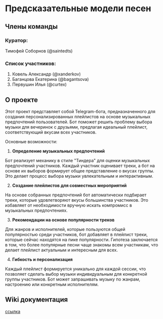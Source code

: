 # Предсказательные модели песен

## Члены команды

### Куратор:
Тимофей Соборнов (@saintedts)

### Список участников:

1. Ковель Александр (@xanderkov)
2. Баганцова Екатерина (@bagantsova)
3. Первушин Илья (@curtex)

## О проекте

Этот проект представляет собой Telegram-бота, предназначенного для создания персонализированных плейлистов на основе музыкальных предпочтений пользователей. Бот поможет решить проблему выбора музыки для вечеринок с друзьями, предлагая идеальный плейлист, соответствующий вкусам всех участников.

Основные возможности:
1. **Определение музыкальных предпочтений**
   
Бот реализует механику в стиле "Тиндера" для оценки музыкальных предпочтений участников. Каждый участник оценивает треки, а бот на основе их выборов формирует общее представление о вкусах группы. Это делает процесс выбора музыки увлекательным и интерактивным.

2. **Создание плейлистов для совместных мероприятий**
   
На основе собранных предпочтений бот автоматически подбирает треки, которые удовлетворяют вкусы большинства участников. Это избавляет от необходимости вручную искать компромисс в музыкальных предпочтениях.

3. **Рекомендации на основе популярности треков**
   
Для жанров и исполнителей, которые пользуются общей популярностью среди участников, бот добавляет в плейлист треки, которые сейчас находятся на пике популярности. Гипотеза заключается в том, что более популярные песни чаще знакомы всем участникам, что делает плейлист актуальным и интересным для всех.

4. **Гибкость и персонализация**
   
Каждый плейлист формируется уникально для каждой сессии, что позволяет сделать выбор музыки индивидуальным для конкретной группы участников. Бот может запрашивать музыку по жанрам, настроению или конкретным исполнителям.

## Wiki документация

[ссылка](https://github.com/xanderkov/Music-Predictor/wiki)
